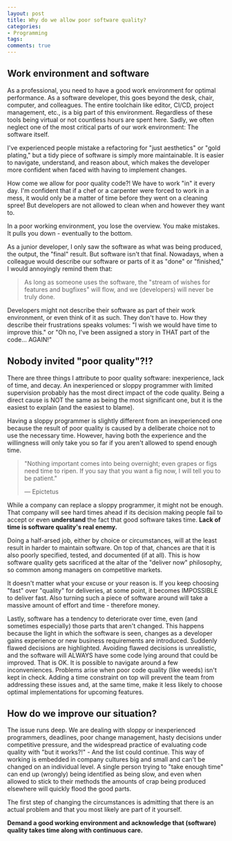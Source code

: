 ```yaml
---
layout: post
title: Why do we allow poor software quality?
categories:
- Programming
tags:
comments: true
---
```



## Work environment and software

As a professional, you need to have a good work environment for optimal
performance. As a software developer, this goes beyond the desk, chair,
computer, and colleagues. The entire toolchain like editor, CI/CD, project
management, etc., is a big part of this environment. Regardless of these tools
being virtual or not countless hours are spent here. Sadly, we often neglect one
of the most critical parts of our work environment: The software itself.

I've experienced people mistake a refactoring for "just aesthetics" or "gold
plating," but a tidy piece of software is simply more maintainable. It is easier
to navigate, understand, and reason about, which makes the developer more
confident when faced with having to implement changes.

How come we allow for poor quality code?! We have to work "in" it every day. I'm
confident that if a chef or a carpenter were forced to work in a mess, it would
only be a matter of time before they went on a cleaning spree! But developers
are not allowed to clean when and however they want to.

In a poor working environment, you lose the overview. You make mistakes. It
pulls you down - eventually to the bottom.

As a junior developer, I only saw the software as what was being produced, the
output, the "final" result. But software isn't that final. Nowadays, when a
colleague would describe our software or parts of it as "done" or "finished," I
would annoyingly remind them that:

> As long as someone uses the software, the "stream of wishes for features and
> bugfixes" will flow, and we (developers) will never be truly done.

Developers might not describe their software as part of their work environment,
or even think of it as such. They don't have to. How they describe their
frustrations speaks volumes: "I wish we would have time to improve this." or "Oh
no, I've been assigned a story in THAT part of the code... AGAIN!"


## Nobody invited "poor quality"?!?

There are three things I attribute to poor quality software: inexperience, lack
of time, and decay. An inexperienced or sloppy programmer with limited
supervision probably has the most direct impact of the code quality. Being a
direct cause is NOT the same as being the most significant one, but it is the
easiest to explain (and the easiest to blame).

Having a sloppy programmer is slightly different from an inexperienced one
because the result of poor quality is caused by a deliberate choice not to use
the necessary time. However, having both the experience and the willingness will
only take you so far if you aren't allowed to spend enough time.

> "Nothing important comes into being overnight; even grapes or figs need time
> to ripen. If you say that you want a fig now, I will tell you to be patient."
>
> — Epictetus

While a company can replace a sloppy programmer, it might not be enough. That
company will see hard times ahead if its decision making people fail to accept or
even **understand** the fact that good software takes time. **Lack of time is
software quality's real enemy.**

Doing a half-arsed job, either by choice or circumstances, will at the least
result in harder to maintain software. On top of that, chances are that it is
also poorly specified, tested, and documented (if at all). This is how software
quality gets sacrificed at the altar of the "deliver now" philosophy, so common
among managers on competitive markets.

It doesn't matter what your excuse or your reason is. If you keep choosing
"fast" over "quality" for deliveries, at some point, it becomes IMPOSSIBLE to
deliver fast. Also turning such a piece of software around will take a massive
amount of effort and time - therefore money.

Lastly, software has a tendency to deteriorate over time, even (and sometimes
especially) those parts that aren't changed. This happens because the light in
which the software is seen, changes as a developer gains experience or new
business requirements are introduced. Suddenly flawed decisions are highlighted.
Avoiding flawed decisions is unrealistic, and the software will ALWAYS have some
code lying around that could be improved. That is OK. It is possible to navigate
around a few inconveniences. Problems arise when poor code quality (like weeds)
isn't kept in check. Adding a time constraint on top will prevent the team from
addressing these issues and, at the same time, make it less likely to choose
optimal implementations for upcoming features.


## How do we improve our situation?

The issue runs deep. We are dealing with sloppy or inexperienced programmers,
deadlines, poor change management, hasty decisions under competitive pressure,
and the widespread practice of evaluating code quality with "but it works?!" -
And the list could continue. This way of working is embedded in company cultures
big and small and can't be changed on an individual level. A single person
trying to "take enough time" can end up (wrongly) being identified as being
slow, and even when allowed to stick to their methods the amounts of crap being
produced elsewhere will quickly flood the good parts.

The first step of changing the circumstances is admitting that there is an
actual problem and that you most likely are part of it yourself.

**Demand a good working environment and acknowledge that (software) quality
takes time along with continuous care.**
